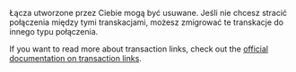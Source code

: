 Łącza utworzone przez Ciebie mogą być usuwane. Jeśli nie chcesz stracić połączenia między tymi transkacjami, możesz zmigrować te transkacje do innego typu połączenia.

If you want to read more about transaction links, check out the [official documentation on transaction links](https://docs.firefly-iii.org/advanced-concepts/links).